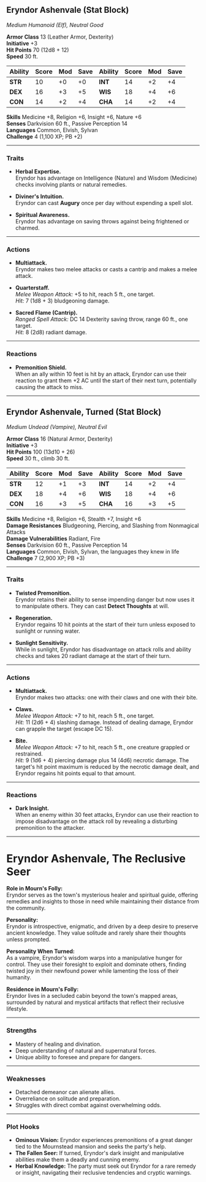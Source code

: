 

## **Eryndor Ashenvale (Stat Block)**

*Medium Humanoid (Elf), Neutral Good*

**Armor Class** 13 (Leather Armor, Dexterity)  
**Initiative** +3  
**Hit Points** 70 (12d8 + 12)  
**Speed** 30 ft.

| Ability   | Score | Mod | Save | Ability   | Score | Mod | Save |
|-----------|-------|-----|------|-----------|-------|-----|------|
| **STR**   | 10    | +0  | +0   | **INT**   | 14    | +2  | +4   |
| **DEX**   | 16    | +3  | +5   | **WIS**   | 18    | +4  | +6   |
| **CON**   | 14    | +2  | +4   | **CHA**   | 14    | +2  | +4   |

**Skills** Medicine +8, Religion +6, Insight +6, Nature +6  
**Senses** Darkvision 60 ft., Passive Perception 14  
**Languages** Common, Elvish, Sylvan  
**Challenge** 4 (1,100 XP; PB +2)

---

### **Traits**

- **Herbal Expertise.**  
  Eryndor has advantage on Intelligence (Nature) and Wisdom (Medicine) checks involving plants or natural remedies.

- **Diviner's Intuition.**  
  Eryndor can cast **Augury** once per day without expending a spell slot.

- **Spiritual Awareness.**  
  Eryndor has advantage on saving throws against being frightened or charmed.

---

### **Actions**

- **Multiattack.**  
  Eryndor makes two melee attacks or casts a cantrip and makes a melee attack.

- **Quarterstaff.**  
  *Melee Weapon Attack:* +5 to hit, reach 5 ft., one target.  
  *Hit:* 7 (1d8 + 3) bludgeoning damage.

- **Sacred Flame (Cantrip).**  
  *Ranged Spell Attack:* DC 14 Dexterity saving throw, range 60 ft., one target.  
  *Hit:* 8 (2d8) radiant damage.

---

### **Reactions**

- **Premonition Shield.**  
  When an ally within 10 feet is hit by an attack, Eryndor can use their reaction to grant them +2 AC until the start of their next turn, potentially causing the attack to miss.

---

## **Eryndor Ashenvale, Turned (Stat Block)**

*Medium Undead (Vampire), Neutral Evil*

**Armor Class** 16 (Natural Armor, Dexterity)  
**Initiative** +3  
**Hit Points** 100 (13d10 + 26)  
**Speed** 30 ft., climb 30 ft.

| Ability   | Score | Mod | Save | Ability   | Score | Mod | Save |
|-----------|-------|-----|------|-----------|-------|-----|------|
| **STR**   | 12    | +1  | +3   | **INT**   | 14    | +2  | +4   |
| **DEX**   | 18    | +4  | +6   | **WIS**   | 18    | +4  | +6   |
| **CON**   | 16    | +3  | +5   | **CHA**   | 16    | +3  | +5   |

**Skills** Medicine +8, Religion +6, Stealth +7, Insight +6  
**Damage Resistances** Bludgeoning, Piercing, and Slashing from Nonmagical Attacks  
**Damage Vulnerabilities** Radiant, Fire  
**Senses** Darkvision 60 ft., Passive Perception 14  
**Languages** Common, Elvish, Sylvan, the languages they knew in life  
**Challenge** 7 (2,900 XP; PB +3)

---

### **Traits**

- **Twisted Premonition.**  
  Eryndor retains their ability to sense impending danger but now uses it to manipulate others. They can cast **Detect Thoughts** at will.

- **Regeneration.**  
  Eryndor regains 10 hit points at the start of their turn unless exposed to sunlight or running water.

- **Sunlight Sensitivity.**  
  While in sunlight, Eryndor has disadvantage on attack rolls and ability checks and takes 20 radiant damage at the start of their turn.

---

### **Actions**

- **Multiattack.**  
  Eryndor makes two attacks: one with their claws and one with their bite.

- **Claws.**  
  *Melee Weapon Attack:* +7 to hit, reach 5 ft., one target.  
  *Hit:* 11 (2d6 + 4) slashing damage. Instead of dealing damage, Eryndor can grapple the target (escape DC 15).

- **Bite.**  
  *Melee Weapon Attack:* +7 to hit, reach 5 ft., one creature grappled or restrained.  
  *Hit:* 9 (1d6 + 4) piercing damage plus 14 (4d6) necrotic damage. The target's hit point maximum is reduced by the necrotic damage dealt, and Eryndor regains hit points equal to that amount.

---

### **Reactions**

- **Dark Insight.**  
  When an enemy within 30 feet attacks, Eryndor can use their reaction to impose disadvantage on the attack roll by revealing a disturbing premonition to the attacker.

---

# **Eryndor Ashenvale, The Reclusive Seer**

**Role in Mourn's Folly:**  
Eryndor serves as the town's mysterious healer and spiritual guide, offering remedies and insights to those in need while maintaining their distance from the community.

**Personality:**  
Eryndor is introspective, enigmatic, and driven by a deep desire to preserve ancient knowledge. They value solitude and rarely share their thoughts unless prompted.

**Personality When Turned:**  
As a vampire, Eryndor's wisdom warps into a manipulative hunger for control. They use their foresight to exploit and dominate others, finding twisted joy in their newfound power while lamenting the loss of their humanity.

**Residence in Mourn's Folly:**  
Eryndor lives in a secluded cabin beyond the town's mapped areas, surrounded by natural and mystical artifacts that reflect their reclusive lifestyle.

---

### **Strengths**

- Mastery of healing and divination.  
- Deep understanding of natural and supernatural forces.  
- Unique ability to foresee and prepare for dangers.

---

### **Weaknesses**

- Detached demeanor can alienate allies.  
- Overreliance on solitude and preparation.  
- Struggles with direct combat against overwhelming odds.

---

### **Plot Hooks**

- **Ominous Vision:** Eryndor experiences premonitions of a great danger tied to the Mournstead mansion and seeks the party's help.  
- **The Fallen Seer:** If turned, Eryndor's dark insight and manipulative abilities make them a deadly and cunning enemy.  
- **Herbal Knowledge:** The party must seek out Eryndor for a rare remedy or insight, navigating their reclusive tendencies and cryptic warnings.
